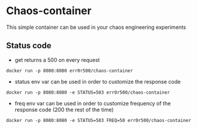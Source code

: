 # Chaos-container

This simple container can be used in your chaos engineering experiments

## Status code

- get returns a 500 on every request

```
docker run -p 8080:8080 err0r500/chaos-container
```

- status env var can be used in order to customize the response code 

```
docker run -p 8080:8080 -e STATUS=503 err0r500/chaos-container
```

- freq env var can be used in order to customize frequency of the response code (200 the rest of the time) 

```
docker run -p 8080:8080 -e STATUS=503 FREQ=50 err0r500/chaos-container
```
